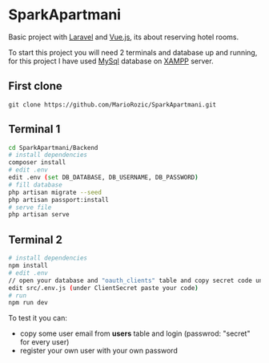 # SparkApartmani 

Basic project with [Laravel](https://laravel.com/) and [Vue.js](https://vuejs.org/), its about reserving hotel rooms.


To start this project you will need 2 terminals and database up and running, for this project I have used
[MySql](https://www.mysql.com/) database on [XAMPP](https://www.apachefriends.org/index.html) server.

## First clone
```
git clone https://github.com/MarioRozic/SparkApartmani.git
```

## Terminal 1

``` bash
cd SparkApartmani/Backend
# install dependencies
composer install
# edit .env
edit .env (set DB_DATABASE, DB_USERNAME, DB_PASSWORD)
# fill database
php artisan migrate --seed
php artisan passport:install
# serve file
php artisan serve
```

## Terminal 2

``` bash
# install dependencies
npm install
# edit .env
// open your database and "oauth_clients" table and copy secret code under ID of 2
edit src/.env.js (under ClientSecret paste your code)
# run 
npm run dev
```

To test it you can:

* copy some user email from **users** table and login (passwrod: "secret" for every user)
* register your own user with your own password




